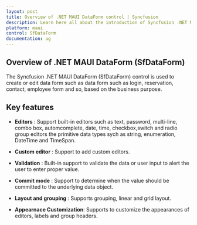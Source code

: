 ```yaml
---
layout: post
title: Overview of .NET MAUI DataForm control | Syncfusion
description: Learn here all about the introduction of Syncfusion .NET MAUI DataForms(SfDataForm) control and its key features.
platform: maui
control: SfDataForm
documentation: ug
---
```

 
 ## Overview of .NET MAUI DataForm (SfDataForm)

The Syncfusion .NET MAUI DataForm (SfDataForm) control is used to create or edit data form such as data form such as login, reservation, contact, employee form and so, based on the business purpose. 

## Key features 

* **Editors** : Support built-in editors such as text, password, multi-line, combo box, automcomplete, date, time, checkbox,switch and radio group editors the primitive data types sych as string, enumeration, DateTime and TimeSpan.

* **Custom editor** : Support to add custom editors.

* **Validation** : Built-in support to validate the data or user input to alert the user to enter proper value.

* **Commit mode** : Support to determine when the value should be committed to the underlying data object.

* **Layout and grouping** : Supports grouping, linear and grid layout.

* **Appearnace Customization**: Supports to customize the appearances of editors, labels and group headers. 